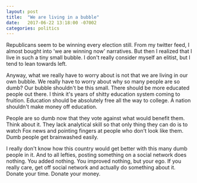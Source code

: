 ```yaml
---
layout: post
title:  "We are living in a bubble"
date:   2017-06-22 13:18:00 -07002
categories: politics
---
```


Republicans seem to be winning every election still. From my twitter feed, I almost bought into 'we are winning now' narratives. But then I realized that I live in such a tiny small bubble. I don't really consider myself an elitist, but I tend to lean towards left.

Anyway, what we really have to worry about is not that we are living in our own bubble. We really have to worry about why so many people are so dumb? Our bubble shouldn't be this small. There should be more educated people out there. I think it's years of shitty education system coming to fruition. Education should be absolutely free all the way to college. A nation shouldn't make money off education. 

People are so dumb now that they vote against what would benefit them. Think about it. They lack analytical skill so that only thing they can do is to watch Fox news and pointing fingers at people who don't look like them. Dumb people get brainwashed easily.

I really don't know how this country would get better with this many dumb people in it. And to all lefties, posting something on a social network does nothing. You added nothing. You improved nothing, but your ego. If you really care, get off social network and actually do something about it. Donate your time. Donate your money.
